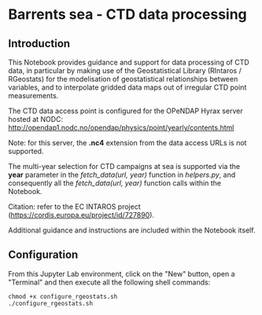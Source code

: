 # Barrents sea - CTD data processing
## Introduction
This Notebook provides guidance and support for data processing of CTD data, in particular by making use of the Geostatistical Library (RIntaros / RGeostats) for the modelisation of geostatistical relationships between variables, and to interpolate gridded data maps out of irregular CTD point measurements.

The CTD data access point is configured for the OPeNDAP Hyrax server hosted at NODC: 
http://opendap1.nodc.no/opendap/physics/point/yearly/contents.html 

Note: for this server, the **.nc4** extension from the data access URLs is not supported.

The multi-year selection for CTD campaigns at sea is supported via the **year** parameter in the *fetch_data(url, year)* function in *helpers.py*, and consequently all the *fetch_data(url, year)* function calls within the Notebook. 

Citation: refer to the EC INTAROS project (https://cordis.europa.eu/project/id/727890).

Additional guidance and instructions are included within the Notebook itself.


## Configuration
From this Jupyter Lab environment, click on the "New" button, open a "Terminal" and then execute all the following shell commands:  
```
chmod +x configure_rgeostats.sh
./configure_rgeostats.sh
```